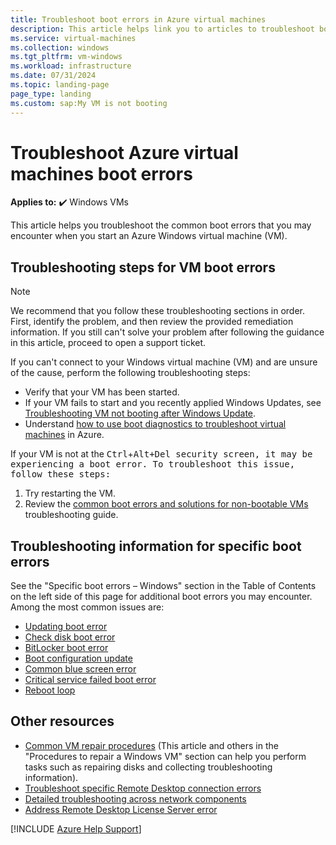 ```yaml
---
title: Troubleshoot boot errors in Azure virtual machines
description: This article helps link you to articles to troubleshoot boot errors in Azure virtual machines.
ms.service: virtual-machines
ms.collection: windows
ms.tgt_pltfrm: vm-windows
ms.workload: infrastructure
ms.date: 07/31/2024
ms.topic: landing-page
page_type: landing
ms.custom: sap:My VM is not booting
---
```


# Troubleshoot Azure virtual machines boot errors

**Applies to:** :heavy_check_mark: Windows VMs

This article helps you troubleshoot the common boot errors that you may encounter when you start an Azure Windows virtual machine (VM).

## Troubleshooting steps for VM boot errors

> [!Note]
> We recommend that you follow these troubleshooting sections in order. First, identify the problem, and then review the provided remediation information. If you still can't solve your problem after following the guidance in this article, proceed to open a support ticket.

If you can't connect to your Windows virtual machine (VM) and are unsure of the cause, perform the following troubleshooting steps:

- Verify that your VM has been started.
- If your VM fails to start and you recently applied Windows Updates, see [Troubleshooting VM not booting after Windows Update](troubleshoot-stuck-updating-boot-error.md).
- Understand [how to use boot diagnostics to troubleshoot virtual machines](boot-diagnostics.md) in Azure.

If your VM is not at the <kbd>Ctrl</kbd>+<kbd>Alt<kbd>+<kbd>Del<kbd> security screen, it may be experiencing a boot error. To troubleshoot this issue, follow these steps:

1. Try restarting the VM.
2. Review the [common boot errors and solutions for non-bootable VMs](boot-error-troubleshoot.md) troubleshooting guide.

## Troubleshooting information for specific boot errors

See the "Specific boot errors – Windows" section in the Table of Contents on the left side of this page for additional boot errors you may encounter. Among the most common issues are:

- [Updating boot error](troubleshoot-stuck-updating-boot-error.md)
- [Check disk boot error](troubleshoot-check-disk-boot-error.md)
- [BitLocker boot error](troubleshoot-bitlocker-boot-error.md)
- [Boot configuration update](troubleshoot-vm-boot-configure-update.md)
- [Common blue screen error](troubleshoot-common-blue-screen-error.md)
- [Critical service failed boot error](troubleshoot-critical-service-failed-boot-error.md)
- [Reboot loop](troubleshoot-reboot-loop.md)

## Other resources

- [Common VM repair procedures](troubleshoot-vm-by-use-nested-virtualization.md) (This article and others in the "Procedures to repair a Windows VM" section can help you perform tasks such as repairing disks and collecting troubleshooting information).
- [Troubleshoot specific Remote Desktop connection errors](troubleshoot-specific-rdp-errors.md)
- [Detailed troubleshooting across network components](detailed-troubleshoot-rdp.md)
- [Address Remote Desktop License Server error](troubleshoot-specific-rdp-errors.md#rdplicense)

[!INCLUDE [Azure Help Support](../../../includes/azure-help-support.md)]
